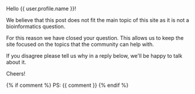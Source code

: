 
Hello {{ user.profile.name }}!

We believe that this post does not fit the main topic of this site as it is not a bioinformatics question.

For this reason we have closed your question. This allows us to keep the site focused on the topics that the community can help with.

If you disagree please tell us why in a reply below, we'll be happy to talk about it.

Cheers!

{%  if comment %}
    PS: {{ comment }}
{%  endif %}